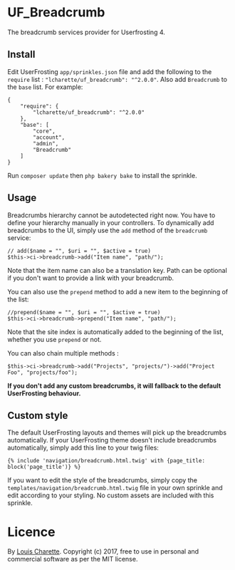 # UF_Breadcrumb
The breadcrumb services provider for Userfrosting 4.

## Install
Edit UserFrosting `app/sprinkles.json` file and add the following to the `require` list : `"lcharette/uf_breadcrumb": "^2.0.0"`. Also add `Breadcrumb` to the `base` list. For example:

```
{
    "require": {
        "lcharette/uf_breadcrumb": "^2.0.0"
    },
    "base": [
        "core",
        "account",
        "admin",
        "Breadcrumb"
    ]
}
```

Run `composer update` then `php bakery bake` to install the sprinkle.

## Usage

Breadcrumbs hierarchy cannot be autodetected right now. You have to define your hierarchy manually in your controllers. To dynamically add breadcrumbs to the UI, simply use the `add` method of the `breadcrumb` service:

```
// add($name = "", $uri = "", $active = true)
$this->ci->breadcrumb->add("Item name", "path/");
```

Note that the item name can also be a translation key. Path can be optional if you don't want to provide a link with your breadcrumb.

You can also use the `prepend` method to add a new item to the beginning of the list:

```
//prepend($name = "", $uri = "", $active = true)
$this->ci->breadcrumb->prepend("Item name", "path/");
```

Note that the site index is automatically added to the beginning of the list, whether you use `prepend` or not.

You can also chain multiple methods :

```
$this->ci->breadcrumb->add("Projects", "projects/")->add("Project Foo", "projects/foo");
```

**If you don't add any custom breadcrumbs, it will fallback to the default UserFrosting behaviour.**

## Custom style

The default UserFrosting layouts and themes will pick up the breadcrumbs automatically. If your UserFrosting theme doesn't include breadcrumbs automatically, simply add this line to your twig files:

```
{% include 'navigation/breadcrumb.html.twig' with {page_title: block('page_title')} %}
```

If you want to edit the style of the breadcrumbs, simply copy the `templates/navigation/breadcrumb.html.twig` file in your own sprinkle and edit according to your styling. No custom assets are included with this sprinkle.

# Licence
By [Louis Charette](https://github.com/lcharette). Copyright (c) 2017, free to use in personal and commercial software as per the MIT license.